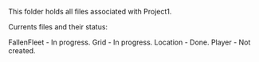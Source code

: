 This folder holds all files associated with Project1.

Currents files and their status:

FallenFleet - In progress.
Grid - In progress.
Location - Done.
Player - Not created.
